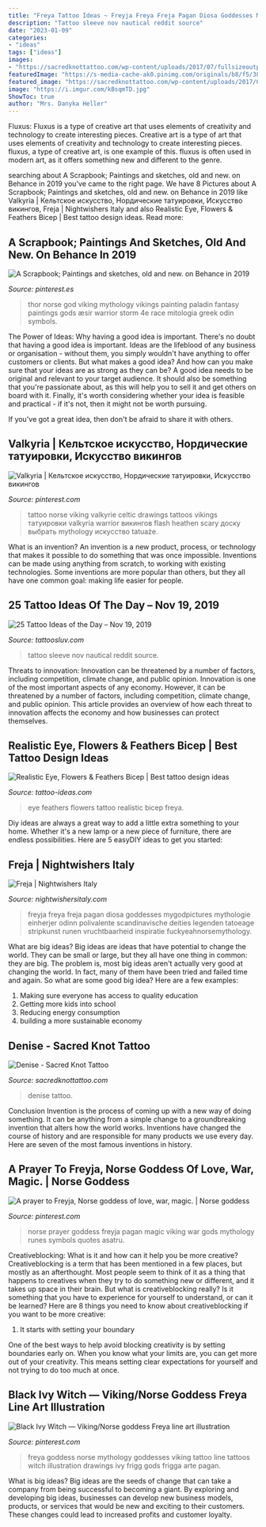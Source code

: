 ```yaml
---
title: "Freya Tattoo Ideas ~ Freyja Freya Freja Pagan Diosa Goddesses Mygodpictures Mythologie Einherjer Odinn Polivalente Scandinavische Deities Legenden Tatoeage Stripkunst Runen Vruchtbaarheid Inspiratie Fuckyeahnorsemythology"
description: "Tattoo sleeve nov nautical reddit source"
date: "2023-01-09"
categories:
- "ideas"
tags: ["ideas"]
images:
- "https://sacredknottattoo.com/wp-content/uploads/2017/07/fullsizeoutput_30d4.jpeg"
featuredImage: "https://s-media-cache-ak0.pinimg.com/originals/b8/f5/38/b8f538e06b51a39f289144456cea2068.jpg"
featured_image: "https://sacredknottattoo.com/wp-content/uploads/2017/07/fullsizeoutput_30d4.jpeg"
image: "https://i.imgur.com/kBsqmTD.jpg"
ShowToc: true
author: "Mrs. Danyka Heller"
---
```



Fluxus: Fluxus is a type of creative art that uses elements of creativity and technology to create interesting pieces.
Creative art is a type of art that uses elements of creativity and technology to create interesting pieces. fluxus, a type of creative art, is one example of this. fluxus is often used in modern art, as it offers something new and different to the genre.

	

		
searching about A Scrapbook; Paintings and sketches, old and new. on Behance in 2019 you've came to the right page. We have 8 Pictures about A Scrapbook; Paintings and sketches, old and new. on Behance in 2019 like Valkyria | Кельтское искусство, Нордические татуировки, Искусство викингов, Freja | Nightwishers Italy and also Realistic Eye, Flowers &amp; Feathers Bicep | Best tattoo design ideas. Read more:
		
    
## A Scrapbook; Paintings And Sketches, Old And New. On Behance In 2019

<img loading=lazy src="https://i.pinimg.com/originals/1e/dc/d3/1edcd310d3f379391fbe45c07fad3e8c.jpg" onerror="this.onerror=null;this.src='https://tse1.mm.bing.net/th?id=OIP.U0QcLuiv1dRcKWvTi8DlpwHaJ4&amp;pid=15.1';" alt="A Scrapbook; Paintings and sketches, old and new. on Behance in 2019">

_Source: pinterest.es_

>thor norse god viking mythology vikings painting paladin fantasy paintings gods æsir warrior storm 4e race mitologia greek odin symbols. 

	

The Power of Ideas: Why having a good idea is important.
There's no doubt that having a good idea is important. Ideas are the lifeblood of any business or organisation - without them, you simply wouldn't have anything to offer customers or clients. But what makes a good idea? And how can you make sure that your ideas are as strong as they can be?
A good idea needs to be original and relevant to your target audience. It should also be something that you're passionate about, as this will help you to sell it and get others on board with it. Finally, it's worth considering whether your idea is feasible and practical - if it's not, then it might not be worth pursuing.

If you've got a great idea, then don't be afraid to share it with others.

    
## Valkyria | Кельтское искусство, Нордические татуировки, Искусство викингов

<img loading=lazy src="https://i.pinimg.com/originals/53/2c/c0/532cc0c5a473ea843581a51d230fffb2.jpg" onerror="this.onerror=null;this.src='https://tse2.mm.bing.net/th?id=OIP.cXGjIKFp5jKhrURJnHCbYwAAAA&amp;pid=15.1';" alt="Valkyria | Кельтское искусство, Нордические татуировки, Искусство викингов">

_Source: pinterest.com_

>tattoo norse viking valkyrie celtic drawings tattoos vikings татуировки valkyria warrior викингов flash heathen scary доску выбрать mythology искусство tatuaże. 

	

What is an invention?
An invention is a new product, process, or technology that makes it possible to do something that was once impossible. Inventions can be made using anything from scratch, to working with existing technologies. Some inventions are more popular than others, but they all have one common goal: making life easier for people.

    
## 25 Tattoo Ideas Of The Day – Nov 19, 2019

<img loading=lazy src="https://i.imgur.com/kBsqmTD.jpg" onerror="this.onerror=null;this.src='https://tse4.mm.bing.net/th?id=OIP.c_HTdaKF47j7w047OAgqiQHaLH&amp;pid=15.1';" alt="25 Tattoo Ideas of the Day – Nov 19, 2019">

_Source: tattoosluv.com_

>tattoo sleeve nov nautical reddit source. 

	

Threats to innovation: Innovation can be threatened by a number of factors, including competition, climate change, and public opinion.
Innovation is one of the most important aspects of any economy. However, it can be threatened by a number of factors, including competition, climate change, and public opinion. This article provides an overview of how each threat to innovation affects the economy and how businesses can protect themselves.

    
## Realistic Eye, Flowers &amp; Feathers Bicep | Best Tattoo Design Ideas

<img loading=lazy src="http://tattoo-ideas.com/wp-content/uploads/2015/06/Feathers-eye.jpg" onerror="this.onerror=null;this.src='https://tse2.mm.bing.net/th?id=OIP.T6q5OVJ-8LsK0dBh-BbwGAHaFj&amp;pid=15.1';" alt="Realistic Eye, Flowers &amp; Feathers Bicep | Best tattoo design ideas">

_Source: tattoo-ideas.com_

>eye feathers flowers tattoo realistic bicep freya. 

	

Diy ideas are always a great way to add a little extra something to your home. Whether it's a new lamp or a new piece of furniture, there are endless possibilities. Here are 5 easyDIY ideas to get you started: 

    
## Freja | Nightwishers Italy

<img loading=lazy src="https://s-media-cache-ak0.pinimg.com/originals/b8/f5/38/b8f538e06b51a39f289144456cea2068.jpg" onerror="this.onerror=null;this.src='https://tse3.mm.bing.net/th?id=OIP.laNG7SDZQ3gsIr8BRxaTdwHaLS&amp;pid=15.1';" alt="Freja | Nightwishers Italy">

_Source: nightwishersitaly.com_

>freyja freya freja pagan diosa goddesses mygodpictures mythologie einherjer odinn polivalente scandinavische deities legenden tatoeage stripkunst runen vruchtbaarheid inspiratie fuckyeahnorsemythology. 

	

What are big ideas?
Big ideas are ideas that have potential to change the world. They can be small or large, but they all have one thing in common: they are big. The problem is, most big ideas aren't actually very good at changing the world. In fact, many of them have been tried and failed time and again. So what are some good big idea? Here are a few examples: 
1. Making sure everyone has access to quality education 
2. Getting more kids into school 
3. Reducing energy consumption 
4. building a more sustainable economy 

    
## Denise - Sacred Knot Tattoo

<img loading=lazy src="https://sacredknottattoo.com/wp-content/uploads/2017/07/fullsizeoutput_30d4.jpeg" onerror="this.onerror=null;this.src='https://tse2.mm.bing.net/th?id=OIP.2QztSeSqh_epkHhiZMjvMwHaNK&amp;pid=15.1';" alt="Denise - Sacred Knot Tattoo">

_Source: sacredknottattoo.com_

>denise tattoo. 

	

Conclusion
Invention is the process of coming up with a new way of doing something. It can be anything from a simple change to a groundbreaking invention that alters how the world works. Inventions have changed the course of history and are responsible for many products we use every day. Here are seven of the most famous inventions in history.

    
## A Prayer To Freyja, Norse Goddess Of Love, War, Magic. | Norse Goddess

<img loading=lazy src="https://i.pinimg.com/736x/a6/46/68/a646689bbcbb11119e0a3a55a766d648.jpg" onerror="this.onerror=null;this.src='https://tse1.mm.bing.net/th?id=OIP.0IEZctf2BAnJqzmmOkCm_QHaHa&amp;pid=15.1';" alt="A prayer to Freyja, Norse goddess of love, war, magic. | Norse goddess">

_Source: pinterest.com_

>norse prayer goddess freyja pagan magic viking war gods mythology runes symbols quotes asatru. 

	

Creativeblocking: What is it and how can it help you be more creative?
Creativeblocking is a term that has been mentioned in a few places, but mostly as an afterthought. Most people seem to think of it as a thing that happens to creatives when they try to do something new or different, and it takes up space in their brain. But what is creativeblocking really? Is it something that you have to experience for yourself to understand, or can it be learned? Here are 8 things you need to know about creativeblocking if you want to be more creative: 
1) It starts with setting your boundary

One of the best ways to help avoid blocking creativity is by setting boundaries early on. When you know what your limits are, you can get more out of your creativity. This means setting clear expectations for yourself and not trying to do too much at once.

    
## Black Ivy Witch — Viking/Norse Goddess Freya Line Art Illustration

<img loading=lazy src="https://i.pinimg.com/736x/f9/ce/8f/f9ce8fd102874cc6896f93e1dc91efe9.jpg" onerror="this.onerror=null;this.src='https://tse2.mm.bing.net/th?id=OIP.9OZOaNzVCILH7RCv5Cm1GgHaJe&amp;pid=15.1';" alt="Black Ivy Witch — Viking/Norse goddess Freya line art illustration">

_Source: pinterest.com_

>freya goddess norse mythology goddesses viking tattoo line tattoos witch illustration drawings ivy frigg gods frigga arte pagan. 

	

What is big ideas?
Big ideas are the seeds of change that can take a company from being successful to becoming a giant. By exploring and developing big ideas, businesses can develop new business models, products, or services that would be new and exciting to their customers. These changes could lead to increased profits and customer loyalty.

